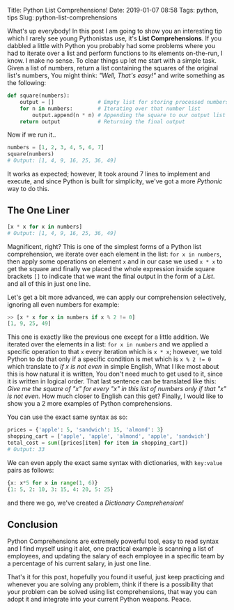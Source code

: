 ﻿Title: Python List Comprehensions!
Date: 2019-01-07 08:58
Tags: python, tips
Slug: python-list-comprehensions

What's up everybody! In this post I am going to show you an interesting tip which I rarely see young Pythonistas use, it's **List Comprehensions**. If you dabbled a little with Python you probably had some problems where you had to iterate over a list and perform functions to its elements on-the-run, I know. I make no sense. To clear things up let me start with a simple task. Given a list of numbers, return a list containing the squares of the original list's numbers, You might think: *"Well, That's easy!"* and write something as the following:

```python
def square(numbers):
    output = []              # Empty list for storing processed numbers 
    for n in numbers:        # Iterating over that number list
        output.append(n * n) # Appending the square to our output list
    return output            # Returning the final output
```

Now if we run it..

```python
numbers = [1, 2, 3, 4, 5, 6, 7]
square(numbers)
# Output: [1, 4, 9, 16, 25, 36, 49]
```

It works as expected; however, It took around 7 lines to implement and execute, and since Python is built for simplicity, we've got a more *Pythonic* way to do this.

## The One Liner

```python
[x * x for x in numbers]
# Output: [1, 4, 9, 16, 25, 36, 49]
```

Magnificent, right? This is one of the simplest forms of a Python list comprehension, we iterate over each element in the list: `for x in numbers`, then apply some operations on element `x` and in our case we used `x * x` to get the square and finally we placed the whole expression inside square brackets `[]` to indicate that we want the final output in the form of a *List*. and all of this in just one line.

Let's get a bit more advanced, we can apply our comprehension selectively, ignoring all even numbers for example:

```python
>> [x * x for x in numbers if x % 2 != 0]
[1, 9, 25, 49]
```

This one is exactly like the previous one except for a little addition. We iterated over the elements in a list: `for x in numbers` and we applied a specific operation to that `x` every iteration which is `x * x`; however, we told Python to do that only if a specific condition is met which is `x % 2 != 0` which translate to *if x is not even* in simple English, What I like most about this is how natural it is written, You don't need much to get used to it, since it is written in logical order. That last sentence can be translated like this: *Give me the square of "x" for every "x" in this list of numbers only if that "x" is not even.* How much closer to English can this get? Finally, I would like to show you a 2 more examples of Python comprehensions.

You can use the exact same syntax as so:

```python
prices = {'apple': 5, 'sandwich': 15, 'almond': 3}
shopping_cart = ['apple', 'apple', 'almond', 'apple', 'sandwich']
total_cost = sum([prices[item] for item in shopping_cart])
# Output: 33
```

We can even apply the exact same syntax with dictionaries, with `key:value` pairs as follows:

```python
{x: x*5 for x in range(1, 6)}
{1: 5, 2: 10, 3: 15, 4: 20, 5: 25}
```

and there we go, we've created a *Dictionary Comprehension!*

## Conclusion

Python Comprehensions are extremely powerful tool, easy to read syntax and I find myself using it alot, one practical example is scanning a list of employees, and updating the salary of each employee in a specific team by a percentage of his current salary, in just one line.

That's it for this post, hopefully you found it useful, just keep practicing and whenever you are solving any problem, think if there is a possibility that your problem can be solved using list comprehensions, that way you can adopt it and integrate into your current Python weapons. Peace.
